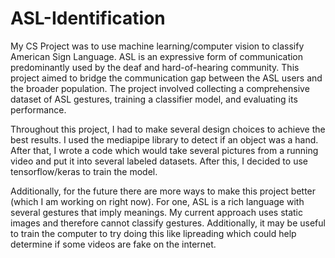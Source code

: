 # ASL-Identification
My CS Project was to use machine learning/computer vision to classify American Sign Language. ASL is an expressive form of communication predominantly used by the deaf and hard-of-hearing community. This project aimed to bridge the communication gap between the ASL users and the broader population. The project involved collecting a comprehensive dataset of ASL gestures, training a classifier model, and evaluating its performance.

Throughout this project, I had to make several design choices to achieve the best results. I used the mediapipe library to detect if an object was a hand. After that, I wrote a code which would take several pictures from a running video and put it into several labeled datasets. After this, I decided to use tensorflow/keras to train the model. 

Additionally, for the future there are more ways to make this project better (which I am working on right now). For one, ASL is a rich language with several gestures that imply meanings. My current approach uses static images and therefore cannot classify gestures. Additionally, it may be useful to train the computer to try doing this like lipreading which could help determine if some videos are fake on the internet.

